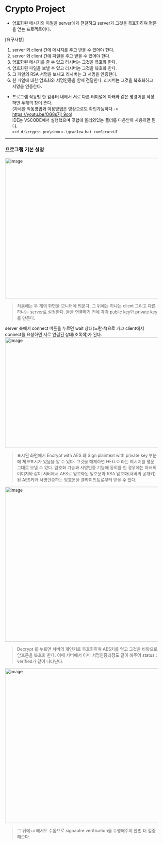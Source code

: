 # Crypto Project 
- 암호화된 메시지와 파일을 server에게 전달하고 server가 그것을 복호화하여 평문을 얻는 프로젝트이다.

[요구사항]
1. server 와 client 간에 메시지를 주고 받을 수 있어야 한다.
2. server 와 client 간에 파일을 주고 받을 수 있어야 한다.
3. 암호화된 메시지를 줄 수 있고 리시버는 그것을 복호화 한다.
4. 암호화된 파일을 보낼 수 있고 리시버는 그것을 복호화 한다.
5. 그 파일의 RSA 서명을 보내고 리시버는 그 서명을 인증한다.
6. 한 파일에 대한 암호화와 서명인증을 함께 전달한다. 리시버는 그것을 복호화하고 서명을 인증한다.

- 프로그램 작동법
 한 컴퓨터 내에서 서로 다른 터미널에 아래와 같은 명령어를 작성하면
 두개의 창이 뜬다.</br>
 (자세한 작동방법과 이용방법은 영상으로도 확인가능하다.-> https://youtu.be/OG8s7jI_9co)</br>
 IDE는 VSCODE에서 실행했으며 깃헙에 올라와있는 폴더를 다운받아 사용하면 된다.</br>
```>cd d:\crypto_pro\demo```
```>.\gradlew.bat runSecureUI```

---
### 프로그램 기본 설명

<img width="1280" height="462" alt="image" src="https://github.com/user-attachments/assets/96cf4529-a477-42c5-9aef-b6d93e1fb159" />

> 처음에는 두 개의 화면을 모니터에 띄운다. 그 뒤에는 하나는 client 그리고 다른 하나는 server로 설정한다.
  둘을 연결하기 전에 각각 public key와 private key를 만든다.
  
  server 측에서 connect 버튼을 누르면 wait 상태(노란색)으로 가고 client에서 connect를 요청하면 서로 연결된 상태(초록색)가 된다.
<img width="890" height="364" alt="image" src="https://github.com/user-attachments/assets/7a190259-7a1c-4dac-84e9-11e2ae4bfa31" />

> 표시된 화면에서 Encrypt with AES 와 Sign plaintext with private key 부분에 체크표시가 있음을 알 수 있다.
  그것을 해제하면 HELLO 라는 메시지를 평문 그대로 보낼 수 있다.
  암호화 기능과 서명인증 기능에 동의를 한 경우에는 아래의 이미지와 같이 서버에서 AES로 암호화된 암호문과 RSA 암호화(서버의 공개키)된 AES키와 서명인증하는 암호문을 클라이언트로부터 받을 수 있다. 
<img width="888" height="509" alt="image" src="https://github.com/user-attachments/assets/3ece24dd-d314-4de2-9f31-d20015fab7fc" />

> Decrypt 를 누르면 서버의 개인키로 복호화하여 AES키를 얻고 그것을 바탕으로 암호문을 복호화 한다.
  이때 서버에서 이미 서명인증과정도 같이 해주어 status : verified가 같이 나타난다.

<img width="893" height="509" alt="image" src="https://github.com/user-attachments/assets/39b0529f-bb9c-4074-819f-a5c7fd33ad76" />

> 그 뒤에 ui 에서도 수돋으로 signautre verification을 수행해주어 한번 더 검증해준다.




